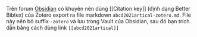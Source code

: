 ---
---


Trên forum [Obsidian](https://forum.obsidian.md/t/zotero-plugin-to-export-metadata-and-notes-to-markdown/3781) có khuyên nên dùng [[Citation key]] (định dạng Better Bibtex) của Zotero export ra file markdown `abcd2021artical-zotero.md`. File này nên bỏ suffix `-zotero` và lưu trong Vault của Obsidian, sau đó bạn trích dẫn bằng cách dùng link `[[abcd2021artical]]`